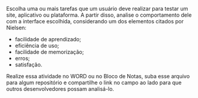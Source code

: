 Escolha uma ou mais tarefas que um usuário deve realizar para testar um site,
aplicativo ou plataforma. A partir disso, analise o comportamento dele com a
interface escolhida, considerando um dos elementos citados por Nielsen:

- facilidade de aprendizado;
- eficiência de uso;
- facilidade de memorização;
- erros;
- satisfação.

Realize essa atividade no WORD ou no Bloco de Notas, suba esse arquivo para 
algum repositório e compartilhe o link no campo ao lado para que outros 
desenvolvedores possam analisá-lo.